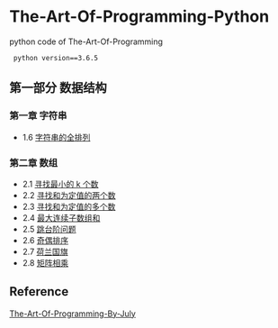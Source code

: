 # The-Art-Of-Programming-Python
python code of The-Art-Of-Programming

     python version==3.6.5

## 第一部分 数据结构
### 第一章 字符串
* 1.6 [字符串的全排列](https://github.com/laojiangwei/The-Art-Of-Programming-Python/blob/master/CalcAllPermutation.py)
### 第二章 数组
* 2.1 [寻找最小的 k 个数](https://github.com/laojiangwei/The-Art-Of-Programming-Python/blob/master/TopMinK.py)
* 2.2 [寻找和为定值的两个数](https://github.com/laojiangwei/The-Art-Of-Programming-Python/blob/master/TwoSum.py)
* 2.3 [寻找和为定值的多个数](https://github.com/laojiangwei/The-Art-Of-Programming-Python/blob/master/SumOfkNumber.py)
* 2.4 [最大连续子数组和](https://github.com/laojiangwei/The-Art-Of-Programming-Python/blob/master/MaxSubArray.py)
* 2.5 [跳台阶问题](https://github.com/laojiangwei/The-Art-Of-Programming-Python/blob/master/ClimbStairs.py)
* 2.6 [奇偶排序](https://github.com/laojiangwei/The-Art-Of-Programming-Python/blob/master/OddEvenSort.py)
* 2.7 [荷兰国旗](https://github.com/laojiangwei/The-Art-Of-Programming-Python/blob/master/Tricolore.py)
* 2.8 [矩阵相乘](https://github.com/laojiangwei/The-Art-Of-Programming-Python/blob/master/MulMatrix.py)

## Reference

[The-Art-Of-Programming-By-July](https://github.com/julycoding/The-Art-Of-Programming-By-July)